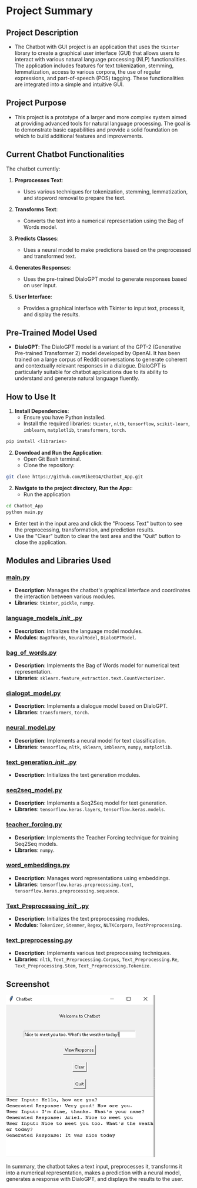 # Project Summary

## Project Description

- The Chatbot with GUI project is an application that uses the `tkinter` library to create a graphical user interface (GUI) that allows users to interact with various natural language processing (NLP) functionalities. The application includes features for text tokenization, stemming, lemmatization, access to various corpora, the use of regular expressions, and part-of-speech (POS) tagging. These functionalities are integrated into a simple and intuitive GUI.

## Project Purpose

- This project is a prototype of a larger and more complex system aimed at providing advanced tools for natural language processing. The goal is to demonstrate basic capabilities and provide a solid foundation on which to build additional features and improvements.

## Current Chatbot Functionalities

The chatbot currently:

1. **Preprocesses Text**:
   - Uses various techniques for tokenization, stemming, lemmatization, and stopword removal to prepare the text.

2. **Transforms Text**:
   - Converts the text into a numerical representation using the Bag of Words model.

3. **Predicts Classes**:
   - Uses a neural model to make predictions based on the preprocessed and transformed text.

4. **Generates Responses**:
   - Uses the pre-trained DialoGPT model to generate responses based on user input.

5. **User Interface**:
   - Provides a graphical interface with Tkinter to input text, process it, and display the results.

## Pre-Trained Model Used

- **DialoGPT**: The DialoGPT model is a variant of the GPT-2 (Generative Pre-trained Transformer 2) model developed by OpenAI. It has been trained on a large corpus of Reddit conversations to generate coherent and contextually relevant responses in a dialogue. DialoGPT is particularly suitable for chatbot applications due to its ability to understand and generate natural language fluently.

## How to Use It

1. **Install Dependencies**:
   - Ensure you have Python installed.
   - Install the required libraries: `tkinter`, `nltk`, `tensorflow`, `scikit-learn`, `imblearn`, `matplotlib`, `transformers`, `torch`.

```bash
pip install <libraries>
``` 

2. **Download and Run the Application**:
   - Open Git Bash terminal.
   - Clone the repository:
     
```bash
git clone https://github.com/Mike014/Chatbot_App.git
```   

2. **Navigate to the project directory, Run the App:**:
   - Run the application

```bash
cd Chatbot_App
python main.py
```
   - Enter text in the input area and click the "Process Text" button to see the preprocessing, transformation, and prediction results.
   - Use the "Clear" button to clear the text area and the "Quit" button to close the application.

## Modules and Libraries Used

### [main.py](#main.py-context)
- **Description**: Manages the chatbot's graphical interface and coordinates the interaction between various modules.
- **Libraries**: `tkinter`, `pickle`, `numpy`.

### [language_models\__init__.py](#language_models\__init__.py-context)
- **Description**: Initializes the language model modules.
- **Modules**: `BagOfWords`, `NeuralModel`, `DialoGPTModel`.

### [bag_of_words.py](#bag_of_words.py-context)
- **Description**: Implements the Bag of Words model for numerical text representation.
- **Libraries**: `sklearn.feature_extraction.text.CountVectorizer`.

### [dialogpt_model.py](#dialogpt_model.py-context)
- **Description**: Implements a dialogue model based on DialoGPT.
- **Libraries**: `transformers`, `torch`.

### [neural_model.py](#neural_model.py-context)
- **Description**: Implements a neural model for text classification.
- **Libraries**: `tensorflow`, `nltk`, `sklearn`, `imblearn`, `numpy`, `matplotlib`.

### [text_generation\__init__.py](#text_generation\__init__.py-context)
- **Description**: Initializes the text generation modules.

### [seq2seq_model.py](#seq2seq_model.py-context)
- **Description**: Implements a Seq2Seq model for text generation.
- **Libraries**: `tensorflow.keras.layers`, `tensorflow.keras.models`.

### [teacher_forcing.py](#teacher_forcing.py-context)
- **Description**: Implements the Teacher Forcing technique for training Seq2Seq models.
- **Libraries**: `numpy`.

### [word_embeddings.py](#word_embeddings.py-context)
- **Description**: Manages word representations using embeddings.
- **Libraries**: `tensorflow.keras.preprocessing.text`, `tensorflow.keras.preprocessing.sequence`.

### [Text_Preprocessing\__init__.py](#text_preprocessing\__init__.py-context)
- **Description**: Initializes the text preprocessing modules.
- **Modules**: `Tokenizer`, `Stemmer`, `Regex`, `NLTKCorpora`, `TextPreprocessing`.

### [text_preprocessing.py](#text_preprocessing.py-context)
- **Description**: Implements various text preprocessing techniques.
- **Libraries**: `nltk`, `Text_Preprocessing.Corpus`, `Text_Preprocessing.Re`, `Text_Preprocessing.Stem`, `Text_Preprocessing.Tokenize`.

## Screenshot

![Screenshot](screenshots/screenshots.PNG)

In summary, the chatbot takes a text input, preprocesses it, transforms it into a numerical representation, makes a prediction with a neural model, generates a response with DialoGPT, and displays the results to the user.
